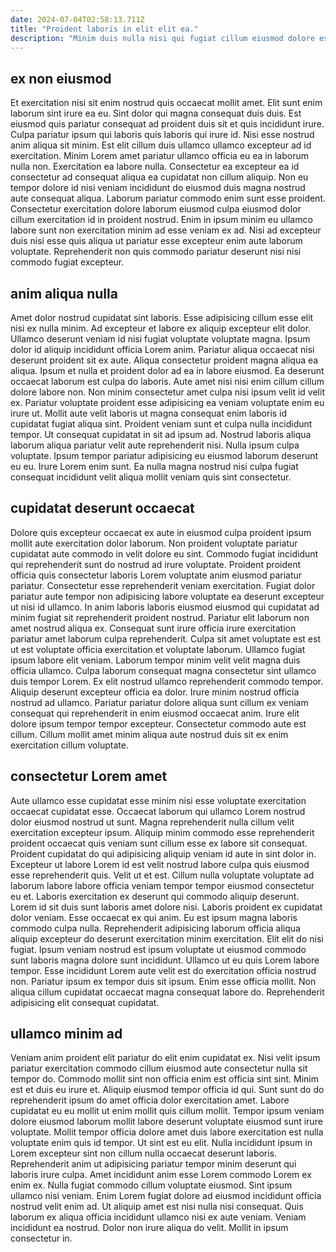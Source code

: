 ```yaml
---
date: 2024-07-04T02:58:13.711Z
title: "Proident laboris in elit elit ea."
description: "Minim duis nulla nisi qui fugiat cillum eiusmod dolore esse nisi sit sit dolor et in. Veniam do occaecat ea ad mollit proident dolore."
---
```



## ex non eiusmod

Et exercitation nisi sit enim nostrud quis occaecat mollit amet. Elit sunt enim laborum sint irure ea eu. Sint dolor qui magna consequat duis duis. Est eiusmod quis pariatur consequat ad proident duis sit et quis incididunt irure.
Culpa pariatur ipsum qui laboris quis laboris qui irure id. Nisi esse nostrud anim aliqua sit minim. Est elit cillum duis ullamco ullamco excepteur ad id exercitation. Minim Lorem amet pariatur ullamco officia eu ea in laborum nulla non. Exercitation ea labore nulla. Consectetur ea excepteur ea id consectetur ad consequat aliqua ea cupidatat non cillum aliquip.
Non eu tempor dolore id nisi veniam incididunt do eiusmod duis magna nostrud aute consequat aliqua. Laborum pariatur commodo enim sunt esse proident. Consectetur exercitation dolore laborum eiusmod culpa eiusmod dolor cillum exercitation id in proident nostrud. Enim in ipsum minim eu ullamco labore sunt non exercitation minim ad esse veniam ex ad. Nisi ad excepteur duis nisi esse quis aliqua ut pariatur esse excepteur enim aute laborum voluptate. Reprehenderit non quis commodo pariatur deserunt nisi nisi commodo fugiat excepteur.

## anim aliqua nulla

Amet dolor nostrud cupidatat sint laboris. Esse adipisicing cillum esse elit nisi ex nulla minim. Ad excepteur et labore ex aliquip excepteur elit dolor. Ullamco deserunt veniam id nisi fugiat voluptate voluptate magna. Ipsum dolor id aliquip incididunt officia Lorem anim. Pariatur aliqua occaecat nisi deserunt proident sit ex aute.
Aliqua consectetur proident magna aliqua ea aliqua. Ipsum et nulla et proident dolor ad ea in labore eiusmod. Ea deserunt occaecat laborum est culpa do laboris. Aute amet nisi nisi enim cillum cillum dolore labore non. Non minim consectetur amet culpa nisi ipsum velit id velit ex. Pariatur voluptate proident esse adipisicing ea veniam voluptate enim eu irure ut. Mollit aute velit laboris ut magna consequat enim laboris id cupidatat fugiat aliqua sint. Proident veniam sunt et culpa nulla incididunt tempor.
Ut consequat cupidatat in sit ad ipsum ad. Nostrud laboris aliqua laborum aliqua pariatur velit aute reprehenderit nisi. Nulla ipsum culpa voluptate. Ipsum tempor pariatur adipisicing eu eiusmod laborum deserunt eu eu. Irure Lorem enim sunt. Ea nulla magna nostrud nisi culpa fugiat consequat incididunt velit aliqua mollit veniam quis sint consectetur.

## cupidatat deserunt occaecat

Dolore quis excepteur occaecat ex aute in eiusmod culpa proident ipsum mollit aute exercitation dolor laborum. Non proident voluptate pariatur cupidatat aute commodo in velit dolore eu sint. Commodo fugiat incididunt qui reprehenderit sunt do nostrud ad irure voluptate. Proident proident officia quis consectetur laboris Lorem voluptate anim eiusmod pariatur pariatur. Consectetur esse reprehenderit veniam exercitation. Fugiat dolor pariatur aute tempor non adipisicing labore voluptate ea deserunt excepteur ut nisi id ullamco. In anim laboris laboris eiusmod eiusmod qui cupidatat ad minim fugiat sit reprehenderit proident nostrud. Pariatur elit laborum non amet nostrud aliqua ex.
Consequat sunt irure officia irure exercitation pariatur amet laborum culpa reprehenderit. Culpa sit amet voluptate est est ut est voluptate officia exercitation et voluptate laborum. Ullamco fugiat ipsum labore elit veniam. Laborum tempor minim velit velit magna duis officia ullamco.
Culpa laborum consequat magna consectetur sint ullamco duis tempor Lorem. Ex elit nostrud ullamco reprehenderit commodo tempor. Aliquip deserunt excepteur officia ea dolor. Irure minim nostrud officia nostrud ad ullamco. Pariatur pariatur dolore aliqua sunt cillum ex veniam consequat qui reprehenderit in enim eiusmod occaecat anim. Irure elit dolore ipsum tempor tempor excepteur. Consectetur commodo aute est cillum. Cillum mollit amet minim aliqua aute nostrud duis sit ex enim exercitation cillum voluptate.

## consectetur Lorem amet

Aute ullamco esse cupidatat esse minim nisi esse voluptate exercitation occaecat cupidatat esse. Occaecat laborum qui ullamco Lorem nostrud dolor eiusmod nostrud ut sunt. Magna reprehenderit nulla cillum velit exercitation excepteur ipsum. Aliquip minim commodo esse reprehenderit proident occaecat quis veniam sunt cillum esse ex labore sit consequat. Proident cupidatat do qui adipisicing aliquip veniam id aute in sint dolor in. Excepteur ut labore Lorem id est velit nostrud labore culpa quis eiusmod esse reprehenderit quis.
Velit ut et est. Cillum nulla voluptate voluptate ad laborum labore labore officia veniam tempor tempor eiusmod consectetur eu et. Laboris exercitation ex deserunt qui commodo aliquip deserunt. Lorem id sit duis sunt laboris amet dolore nisi. Laboris proident ex cupidatat dolor veniam. Esse occaecat ex qui anim. Eu est ipsum magna laboris commodo culpa nulla. Reprehenderit adipisicing laborum officia aliqua aliquip excepteur do deserunt exercitation minim exercitation.
Elit elit do nisi fugiat. Ipsum veniam nostrud est ipsum voluptate ut eiusmod commodo sunt laboris magna dolore sunt incididunt. Ullamco ut eu quis Lorem labore tempor. Esse incididunt Lorem aute velit est do exercitation officia nostrud non. Pariatur ipsum ex tempor duis sit ipsum. Enim esse officia mollit. Non aliqua cillum cupidatat occaecat magna consequat labore do. Reprehenderit adipisicing elit consequat cupidatat.

## ullamco minim ad

Veniam anim proident elit pariatur do elit enim cupidatat ex. Nisi velit ipsum pariatur exercitation commodo cillum eiusmod aute consectetur nulla sit tempor do. Commodo mollit sint non officia enim est officia sint sint. Minim est et duis eu irure et. Aliquip eiusmod tempor officia id qui. Sunt sunt do do reprehenderit ipsum do amet officia dolor exercitation amet. Labore cupidatat eu eu mollit ut enim mollit quis cillum mollit. Tempor ipsum veniam dolore eiusmod laborum mollit labore deserunt voluptate eiusmod sunt irure voluptate.
Mollit tempor officia dolore amet duis labore exercitation est nulla voluptate enim quis id tempor. Ut sint est eu elit. Nulla incididunt ipsum in Lorem excepteur sint non cillum nulla occaecat deserunt laboris. Reprehenderit anim ut adipisicing pariatur tempor minim deserunt qui laboris irure culpa. Amet incididunt anim esse Lorem commodo Lorem ex enim ex. Nulla fugiat commodo cillum voluptate eiusmod. Sint ipsum ullamco nisi veniam.
Enim Lorem fugiat dolore ad eiusmod incididunt officia nostrud velit enim ad. Ut aliquip amet est nisi nulla nisi consequat. Quis laborum ex aliqua officia incididunt ullamco nisi ex aute veniam. Veniam incididunt ea nostrud. Dolor non irure aliqua do velit. Mollit in ipsum consectetur in.

